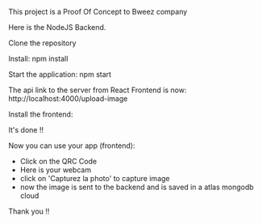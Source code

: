 This project is a Proof Of Concept to Bweez company

Here is the NodeJS Backend.

Clone the repository

Install:
npm install

Start the application:
npm start

The api link to the server from React Frontend is now:
http://localhost:4000/upload-image

Install the frontend:

It's done !!

Now you can use your app (frontend):

- Click on the QRC Code
- Here is your webcam
- click on 'Capturez la photo' to capture image
- now the image is sent to the backend and is saved in a atlas mongodb cloud

Thank you !!